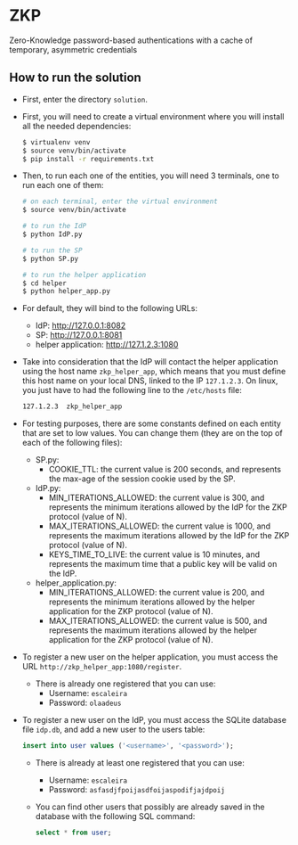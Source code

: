 # ZKP
Zero-Knowledge password-based authentications with a cache of temporary, asymmetric credentials

## How to run the solution

 - First, enter the directory `solution`.

 - First, you will need to create a virtual environment where you will install all the needed dependencies:
    ```bash
    $ virtualenv venv
    $ source venv/bin/activate
    $ pip install -r requirements.txt
    ```

 - Then, to run each one of the entities, you will need 3 terminals, one to run each one of them:
    ```bash
    # on each terminal, enter the virtual environment
    $ source venv/bin/activate

    # to run the IdP
    $ python IdP.py

    # to run the SP
    $ python SP.py

    # to run the helper application
    $ cd helper
    $ python helper_app.py
    ```

 - For default, they will bind to the following URLs:
    - IdP: http://127.0.0.1:8082
    - SP: http://127.0.0.1:8081
    - helper application: http://127.1.2.3:1080

 - Take into consideration that the IdP will contact the helper application using the host name `zkp_helper_app`, which means that you must define this host name on your local DNS, linked to the IP `127.1.2.3`. On linux, you just have to had the following line to the `/etc/hosts` file:
    ```bash
    127.1.2.3  zkp_helper_app
    ```

 - For testing purposes, there are some constants defined on each entity that are set to low values. You can change them (they are on the top of each of the following files):
    - SP.py:
       - COOKIE_TTL: the current value is 200 seconds, and represents the max-age of the session cookie used by the SP.
    - IdP.py:
       - MIN_ITERATIONS_ALLOWED: the current value is 300, and represents the minimum iterations allowed by the IdP for the ZKP protocol (value of N).
       - MAX_ITERATIONS_ALLOWED: the current value is 1000, and represents the maximum iterations allowed by the IdP for the ZKP protocol (value of N).
       - KEYS_TIME_TO_LIVE: the current value is 10 minutes, and represents the maximum time that a public key will be valid on the IdP.
    - helper_application.py:
       - MIN_ITERATIONS_ALLOWED: the current value is 200, and represents the minimum iterations allowed by the helper application for the ZKP protocol (value of N).
       - MAX_ITERATIONS_ALLOWED: the current value is 500, and represents the maximum iterations allowed by the helper application for the ZKP protocol (value of N).

 - To register a new user on the helper application, you must access the URL `http://zkp_helper_app:1080/register`.
    - There is already one registered that you can use: 
       - Username: `escaleira`
       - Password: `olaadeus`

 - To register a new user on the IdP, you must access the SQLite database file `idp.db`, and add a new user to the users table:
    ```sql
    insert into user values ('<username>', '<password>');
    ```
    - There is already at least one registered that you can use: 
        - Username: `escaleira`
        - Password: `asfasdjfpoijasdfoijaspodifjajdpoij`

    - You can find other users that possibly are already saved in the database with the following SQL command:
       ```sql
       select * from user;
       ```   
